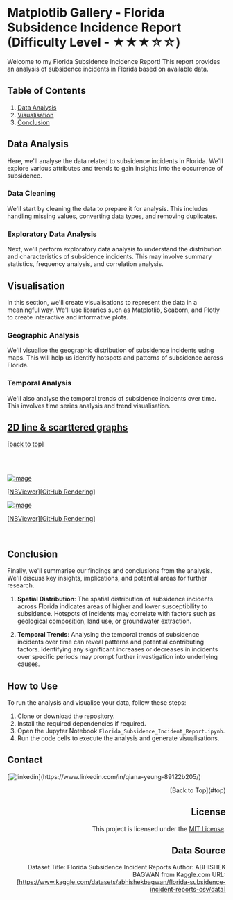 # Matplotlib Gallery - Florida Subsidence Incidence Report <div align="left">(<a>**Difficulty Level** -  ★★★☆☆</a>)</div>

Welcome to my Florida Subsidence Incidence Report! This report provides an analysis of subsidence incidents in Florida based on available data.

## Table of Contents
1. [Data Analysis](#data-analysis)
2. [Visualisation](#visualisation)
3. [Conclusion](#conclusion)

## Data Analysis
Here, we'll analyse the data related to subsidence incidents in Florida. We'll explore various attributes and trends to gain insights into the occurrence of subsidence.

### Data Cleaning
We'll start by cleaning the data to prepare it for analysis. This includes handling missing values, converting data types, and removing duplicates.

### Exploratory Data Analysis
Next, we'll perform exploratory data analysis to understand the distribution and characteristics of subsidence incidents. This may involve summary statistics, frequency analysis, and correlation analysis.

## Visualisation
In this section, we'll create visualisations to represent the data in a meaningful way. We'll use libraries such as Matplotlib, Seaborn, and Plotly to create interactive and informative plots.

### Geographic Analysis
We'll visualise the geographic distribution of subsidence incidents using maps. This will help us identify hotspots and patterns of subsidence across Florida.

### Temporal Analysis
We'll also analyse the temporal trends of subsidence incidents over time. This involves time series analysis and trend visualisation.

## [2D line & scarttered graphs](./ipynb/plotting.ipynb)

[[back to top](https://github.com/qianayeung/Florida-Subsidence-Incidence-Report/blob/main/README.md)]

<br>
<br>


<a href='./ipynb/plotting'>![image](https://github.com/qianayeung/Florida-Subsidence-Incidence-Report/assets/141664041/ebb3ebb4-56b0-4d1a-8903-85480ae11045)</a>

[[NBViewer](https://github.com/qianayeung/Florida-Subsidence-Incidence-Report/blob/main/data%20plotting.ipynb)][[GitHub Rendering](https://github.com/qianayeung/Florida-Subsidence-Incidence-Report/assets/141664041/ebb3ebb4-56b0-4d1a-8903-85480ae11045)]
<br>

<a href='./ipynb/plotting'>![image](https://github.com/qianayeung/Florida-Subsidence-Incidence-Report/assets/141664041/1e51c384-531d-474d-971e-fec0a843aa46)</a>

[[NBViewer](https://github.com/qianayeung/Florida-Subsidence-Incidence-Report/blob/main/data%20plotting.ipynb)][[GitHub Rendering](https://github.com/qianayeung/Florida-Subsidence-Incidence-Report/assets/141664041/1e51c384-531d-474d-971e-fec0a843aa46)]


<br>

## Conclusion
Finally, we'll summarise our findings and conclusions from the analysis. We'll discuss key insights, implications, and potential areas for further research.

1. **Spatial Distribution**: The spatial distribution of subsidence incidents across Florida indicates areas of higher and lower susceptibility to subsidence. Hotspots of incidents may correlate with factors such as geological composition, land use, or groundwater extraction.

2. **Temporal Trends**: Analysing the temporal trends of subsidence incidents over time can reveal patterns and potential contributing factors. Identifying any significant increases or decreases in incidents over specific periods may prompt further investigation into underlying causes.

## How to Use
To run the analysis and visualise your data, follow these steps:
1. Clone or download the repository.
2. Install the required dependencies if required.
3. Open the Jupyter Notebook `Florida_Subsidence_Incident_Report.ipynb`.
4. Run the code cells to execute the analysis and generate visualisations.

## Contact 

 [![linkedin](https://img.shields.io/badge/LinkedIn-0077B5?style=for-the-badge&logo=linkedin&logoColor=white")](https://www.linkedin.com/in/qiana-yeung-89122b205/) 
 
<div align="right">[Back to Top](#top) <!-- Link to the top -->




## License
This project is licensed under the [MIT License](LICENSE).

## Data Source
Dataset Title: Florida Subsidence Incident Reports
Author: ABHISHEK BAGWAN from Kaggle.com
URL: [https://www.kaggle.com/datasets/abhishekbagwan/florida-subsidence-incident-reports-csv/data]
